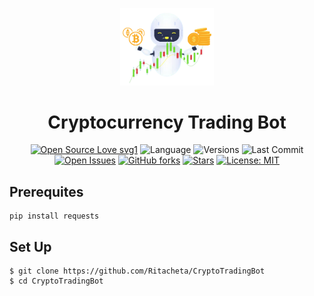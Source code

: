 <p align="center"><a href="https://github.com/Ritacheta/CryptoTradingBot" target="_blank"><img src="assets/CryptoTradingBot.png" alt="cryptobot" title="crytobot" width="150"></a></p>

<h1 align="center">Cryptocurrency Trading Bot</h1>

<div align='center'>

[![Open Source Love svg1](https://badges.frapsoft.com/os/v1/open-source.svg?v=103)](https://github.com/ellerbrock/open-source-badges/)
![Language](https://img.shields.io/github/languages/top/Ritacheta/CryptoTradingBot)
![Versions](https://img.shields.io/pypi/pyversions/pandas)
![Last Commit](https://img.shields.io/github/last-commit/Ritacheta/CryptoTradingBot)
[![Open Issues](https://img.shields.io/github/issues-raw/Ritacheta/CryptoTradingBot)](https://github.com/Ritacheta/CryptoTradingBot/issues)
[![GitHub forks](https://img.shields.io/github/forks/Ritacheta/CryptoTradingBot?label=Fork&style=social)](https://github.com/Ritacheta/CryptoTradingBot/network/members)
[![Stars](https://img.shields.io/github/stars/Ritacheta/CryptoTradingBot)](https://github.com/Ritacheta/CryptoTradingBot/stargazers)
[![License: MIT](https://img.shields.io/badge/License-MIT-yellow.svg)](https://github.com/Ritacheta/CryptoTradingBot/blob/master/LICENSE)

</div>

## **Prerequites**
```
pip install requests
```
## **Set Up**
```
$ git clone https://github.com/Ritacheta/CryptoTradingBot
$ cd CryptoTradingBot
```

